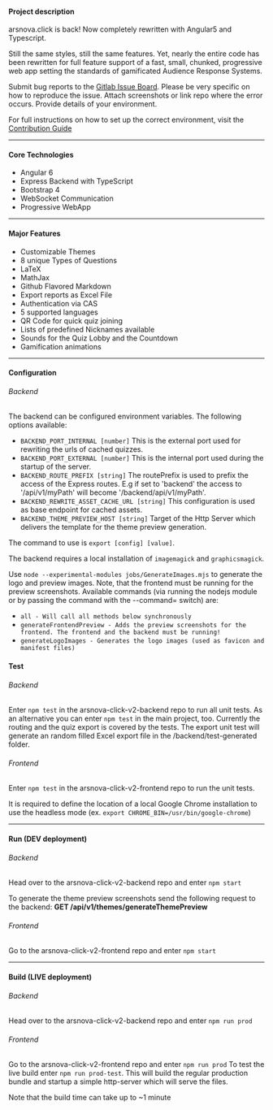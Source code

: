 #### Project description

arsnova.click is back! Now completely rewritten with Angular5 and Typescript.

Still the same styles, still the same features. Yet, nearly the entire code has been rewritten for full feature support of a fast, small, chunked, progressive web app setting the standards of gamificated Audience Response Systems.

Submit bug reports to the [Gitlab Issue Board](https://git.thm.de/arsnova/arsnova.click-v2/issues). Please be very specific on how to reproduce the issue. Attach screenshots or link repo where the error occurs. Provide details of your environment.

For full instructions on how to set up the correct environment, visit the [Contribution Guide](./CONTRIBUTING.md)

---
#### Core Technologies

- Angular 6
- Express Backend with TypeScript
- Bootstrap 4
- WebSocket Communication
- Progressive WebApp

---
#### Major Features
- Customizable Themes
- 8 unique Types of Questions
- LaTeX
- MathJax
- Github Flavored Markdown
- Export reports as Excel File
- Authentication via CAS
- 5 supported languages
- QR Code for quick quiz joining
- Lists of predefined Nicknames available
- Sounds for the Quiz Lobby and the Countdown
- Gamification animations

---
#### Configuration

###### Backend
The backend can be configured environment variables. The following options available:
- `BACKEND_PORT_INTERNAL [number]` This is the external port used for rewriting the urls of cached quizzes.
- `BACKEND_PORT_EXTERNAL [number]` This is the internal port used during the startup of the server.
- `BACKEND_ROUTE_PREFIX [string]` The routePrefix is used to prefix the access of the Express routes. E.g if set to 'backend' the access to '/api/v1/myPath' will become '/backend/api/v1/myPath'.
- `BACKEND_REWRITE_ASSET_CACHE_URL [string]` This configuration is used as base endpoint for cached assets.
- `BACKEND_THEME_PREVIEW_HOST [string]` Target of the Http Server which delivers the template for the theme preview generation.

The command to use is `export [config] [value]`.

The backend requires a local installation of `imagemagick` and `graphicsmagick`.

Use `node --experimental-modules jobs/GenerateImages.mjs` to generate the logo and preview images. Note, that the frontend must be running for the preview screenshots.
Available commands (via running the nodejs module or by passing the command with the --command= switch) are:
- `all - Will call all methods below synchronously`
- `generateFrontendPreview - Adds the preview screenshots for the frontend. The frontend and the backend must be running!`
- `generateLogoImages - Generates the logo images (used as favicon and manifest files)`

#### Test
###### Backend
Enter `npm test` in the arsnova-click-v2-backend repo to run all unit tests. As an alternative you can enter `npm test` in the main project, too.
Currently the routing and the quiz export is covered by the tests. The export unit test will generate an random filled Excel export file in the /backend/test-generated folder.

###### Frontend
Enter `npm test` in the arsnova-click-v2-frontend repo to run the unit tests.

It is required to define the location of a local Google Chrome installation to use the headless mode (ex. `export CHROME_BIN=/usr/bin/google-chrome`)

---
#### Run (DEV deployment)

###### Backend
Head over to the arsnova-click-v2-backend repo and enter `npm start`

To generate the theme preview screenshots send the following request to the backend: __GET /api/v1/themes/generateThemePreview__

###### Frontend
Go to the arsnova-click-v2-frontend repo and enter `npm start`

---
#### Build (LIVE deployment)

###### Backend
Head over to the arsnova-click-v2-backend repo and enter `npm run prod`

###### Frontend
Go to the arsnova-click-v2-frontend repo and enter `npm run prod`
To test the live build enter `npm run prod-test`. This will build the regular production bundle and startup a simple http-server which will serve the files.

Note that the build time can take up to ~1 minute
